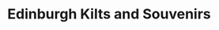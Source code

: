---
title: "Edinburgh Kilts and Souvenirs"
url: /edinburgh/edinburgh-kilts-and-souvenirs/
shop: clothes
---